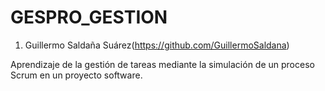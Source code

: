 # GESPRO_GESTION

  1. Guillermo Saldaña Suárez(https://github.com/GuillermoSaldana)

Aprendizaje de la gestión de tareas mediante la simulación de un proceso Scrum en un proyecto software.
